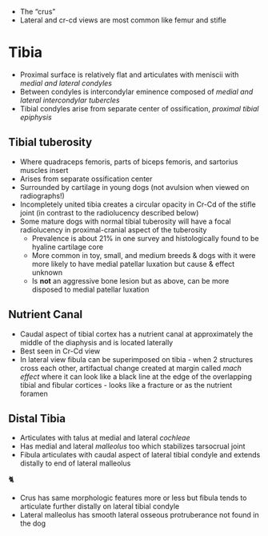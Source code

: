 
* The “crus”
* Lateral and cr-cd views are most common like femur and stifle

# Tibia
* Proximal surface is relatively flat and articulates with meniscii with *medial and lateral condyles*
* Between condyles is intercondylar eminence composed of *medial and lateral intercondylar tubercles*
* Tibial condyles arise from separate center of ossification, *proximal tibial epiphysis*

## Tibial tuberosity
* Where quadraceps femoris, parts of biceps femoris, and sartorius muscles insert
* Arises from separate ossification center
* Surrounded by cartilage in young dogs (not avulsion when viewed on radiographs!)
* Incompletely united tibia creates a circular opacity in Cr-Cd of the stifle joint (in contrast to the radiolucency described below)
* Some mature dogs with normal tibial tuberosity will have a focal radiolucency in proximal-cranial aspect of the tuberosity
  * Prevalence is about 21% in one survey and histologically found to be hyaline cartilage core
  * More common in toy, small, and medium breeds  & dogs with it were more likely to have medial patellar luxation but cause & effect unknown
  * Is **not** an aggressive bone lesion but as above, can be more disposed to medial patellar luxation

## Nutrient Canal
* Caudal aspect of tibial cortex has a nutrient canal at approximately the middle of the diaphysis and is located laterally
* Best seen in Cr-Cd view
* In lateral view fibula can be superimposed on tibia - when 2 structures cross each other, artifactual change created at margin called *mach effect* where it can look like a black line at the edge of the overlapping tibial and fibular cortices - looks like a fracture or as the nutrient foramen

## Distal Tibia
* Articulates with talus at medial and lateral *cochleae*
* Has medial and lateral *malleolus* too which stabilizes tarsocrual joint
* Fibula articulates with caudal aspect of lateral tibial condyle and extends distally to end of lateral malleolus

🐈 
* Crus has same morphologic features more or less but fibula tends to articulate further distally on lateral tibial condyle 
* Lateral malleolus has smooth lateral osseous protruberance not found in the dog